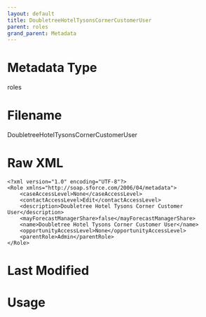 ```yaml
---
layout: default
title: DoubletreeHotelTysonsCornerCustomerUser
parent: roles
grand_parent: Metadata
---
```

# Metadata Type
roles


# Filename 
DoubletreeHotelTysonsCornerCustomerUser


# Raw XML
```
<?xml version="1.0" encoding="UTF-8"?>
<Role xmlns="http://soap.sforce.com/2006/04/metadata">
    <caseAccessLevel>None</caseAccessLevel>
    <contactAccessLevel>Edit</contactAccessLevel>
    <description>Doubletree Hotel Tysons Corner Customer User</description>
    <mayForecastManagerShare>false</mayForecastManagerShare>
    <name>Doubletree Hotel Tysons Corner Customer User</name>
    <opportunityAccessLevel>None</opportunityAccessLevel>
    <parentRole>Admin</parentRole>
</Role>
```


# Last Modified


# Usage
